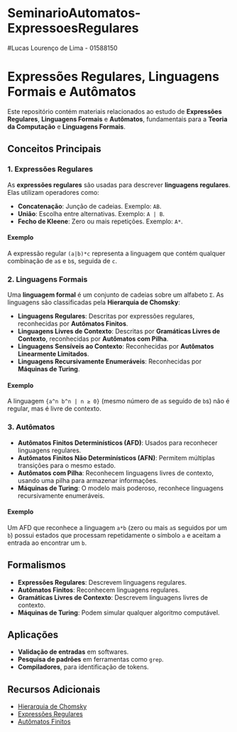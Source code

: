 # SeminarioAutomatos-ExpressoesRegulares

#Lucas Lourenço de Lima - 01588150
#



# Expressões Regulares, Linguagens Formais e Autômatos

Este repositório contém materiais relacionados ao estudo de **Expressões Regulares**, **Linguagens Formais** e **Autômatos**, fundamentais para a **Teoria da Computação** e **Linguagens Formais**.

## Conceitos Principais

### 1. Expressões Regulares
As **expressões regulares** são usadas para descrever **linguagens regulares**. Elas utilizam operadores como:

- **Concatenação**: Junção de cadeias. Exemplo: `AB`.
- **União**: Escolha entre alternativas. Exemplo: `A | B`.
- **Fecho de Kleene**: Zero ou mais repetições. Exemplo: `A*`.

#### Exemplo
A expressão regular `(a|b)*c` representa a linguagem que contém qualquer combinação de `a`s e `b`s, seguida de `c`.

### 2. Linguagens Formais
Uma **linguagem formal** é um conjunto de cadeias sobre um alfabeto `Σ`. As linguagens são classificadas pela **Hierarquia de Chomsky**:

- **Linguagens Regulares**: Descritas por expressões regulares, reconhecidas por **Autômatos Finitos**.
- **Linguagens Livres de Contexto**: Descritas por **Gramáticas Livres de Contexto**, reconhecidas por **Autômatos com Pilha**.
- **Linguagens Sensíveis ao Contexto**: Reconhecidas por **Autômatos Linearmente Limitados**.
- **Linguagens Recursivamente Enumeráveis**: Reconhecidas por **Máquinas de Turing**.

#### Exemplo
A linguagem `{a^n b^n | n ≥ 0}` (mesmo número de `a`s seguido de `b`s) não é regular, mas é livre de contexto.

### 3. Autômatos
- **Autômatos Finitos Determinísticos (AFD)**: Usados para reconhecer linguagens regulares.
- **Autômatos Finitos Não Determinísticos (AFN)**: Permitem múltiplas transições para o mesmo estado.
- **Autômatos com Pilha**: Reconhecem linguagens livres de contexto, usando uma pilha para armazenar informações.
- **Máquinas de Turing**: O modelo mais poderoso, reconhece linguagens recursivamente enumeráveis.

#### Exemplo
Um AFD que reconhece a linguagem `a*b` (zero ou mais `a`s seguidos por um `b`) possui estados que processam repetidamente o símbolo `a` e aceitam a entrada ao encontrar um `b`.

## Formalismos
- **Expressões Regulares**: Descrevem linguagens regulares.
- **Autômatos Finitos**: Reconhecem linguagens regulares.
- **Gramáticas Livres de Contexto**: Descrevem linguagens livres de contexto.
- **Máquinas de Turing**: Podem simular qualquer algoritmo computável.

## Aplicações
- **Validação de entradas** em softwares.
- **Pesquisa de padrões** em ferramentas como `grep`.
- **Compiladores**, para identificação de tokens.

## Recursos Adicionais
- [Hierarquia de Chomsky](https://en.wikipedia.org/wiki/Chomsky_hierarchy)
- [Expressões Regulares](https://en.wikipedia.org/wiki/Regular_expression)
- [Autômatos Finitos](https://en.wikipedia.org/wiki/Finite-state_machine)
